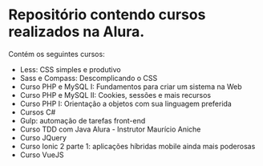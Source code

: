 # Repositório contendo cursos realizados na Alura.

Contém os seguintes cursos:

- Less: CSS simples e produtivo
- Sass e Compass: Descomplicando o CSS
- Curso PHP e MySQL I: Fundamentos para criar um sistema na Web
- Curso PHP e MySQL II: Cookies, sessões e mais recursos
- Curso PHP I: Orientação a objetos com sua linguagem preferida
- Cursos C#
- Gulp: automação de tarefas front-end
- Curso TDD com Java Alura - Instrutor Maurício Aniche
- Curso JQuery
- Curso Ionic 2 parte 1: aplicações híbridas mobile ainda mais poderosas
- Curso VueJS
